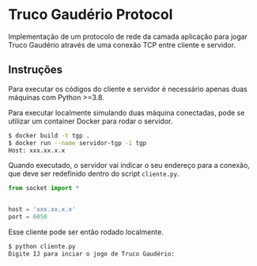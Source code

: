 # Truco Gaudério Protocol

Implementação de um protocolo de rede da camada aplicação para jogar Truco Gaudério através de uma conexão TCP entre cliente e servidor.

## Instruções

Para executar os códigos do cliente e servidor é necessário apenas duas máquinas com Python >=3.8.

Para executar localmente simulando duas máquina conectadas, pode se utilizar um container Docker para rodar o servidor.

```bash
$ docker build -t tgp .
$ docker run --name servidor-tgp -i tgp
Host: xxx.xx.x.x
```

Quando executado, o servidor vai indicar o seu endereço para a conexão, que deve ser redefinido dentro do script `cliente.py`.

```python
from socket import *


host = 'xxx.xx.x.x'
port = 6050
```

Esse cliente pode ser então rodado localmente.

```bash
$ python cliente.py
Digite IJ para inciar o jogo de Truco Gaudério:
```
